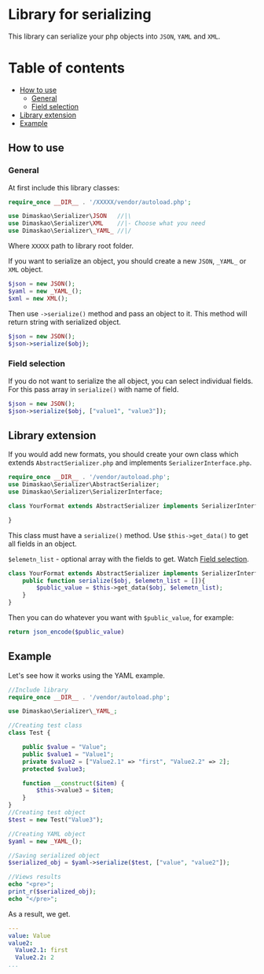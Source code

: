 # Library for serializing
This library can serialize your php objects into `JSON`, `YAML` and `XML`.
# Table of contents
* [How to use](#How-to-use)
    * [General](#General)
    * [Field selection](#Field-selection)
* [Library extension](#Library-extension)
* [Example](#Example)
## How to use
### General
At first include this library classes: 
```php
require_once __DIR__ . '/XXXXX/vendor/autoload.php';

use Dimaskao\Serializer\JSON   //|\
use Dimaskao\Serializer\XML    //|- Choose what you need
use Dimaskao\Serializer\_YAML_ //|/
```
Where `XXXXX` path to library root folder. 

If you want to serialize an object, you should create a new `JSON`, `_YAML_` or `XML` object.
```php
$json = new JSON();
$yaml = new _YAML_();
$xml = new XML();
```

Then use `->serialize()` method and pass an object to it.
This method will return string with serialized object. 
```php
$json = new JSON();
$json->serialize($obj);
```
### Field selection
If you do not want to serialize the all object, you can select individual fields. 
For this pass array in `serialize()` with name of field.
```php
$json = new JSON();
$json->serialize($obj, ["value1", "value3"]);
```
## Library extension
If you would add new formats, you should create your own class 
which extends `AbstractSerializer.php` and implements `SerializerInterface.php`.
```php
require_once __DIR__ . '/vendor/autoload.php';
use Dimaskao\Serializer\AbstractSerializer;
use Dimaskao\Serializer\SerializerInterface;

class YourFormat extends AbstractSerializer implements SerializerInterface {

}
```
This class must have a `serialize()` method. Use `$this->get_data()` to get all fields in an object.

`$elemetn_list` - optional array with the fields to get. Watch [Field selection](#Field-selection).
```php
class YourFormat extends AbstractSerializer implements SerializerInterface {
    public function serialize($obj, $elemetn_list = []){
        $public_value = $this->get_data($obj, $elemetn_list);
    }
}
```
Then you can do whatever you want with `$public_value`, for example:
```php 
return json_encode($public_value)
```

## Example
Let's see how it works using the YAML example.
```php
//Include library
require_once __DIR__ . '/vendor/autoload.php';

use Dimaskao\Serializer\_YAML_;

//Creating test class
class Test {

    public $value = "Value";
    public $value1 = "Value1";
    private $value2 = ["Value2.1" => "first", "Value2.2" => 2];
    protected $value3;

    function __construct($item) {
        $this->value3 = $item;
    }
}
//Creating test object
$test = new Test("Value3");

//Creating YAML object
$yaml = new _YAML_();

//Saving serialized object
$serialized_obj = $yaml->serialize($test, ["value", "value2"]);

//Views results
echo "<pre>";
print_r($serialized_obj);
echo "</pre>";
```
As a result, we get.
```yaml
---
value: Value
value2:
  Value2.1: first
  Value2.2: 2
...
```